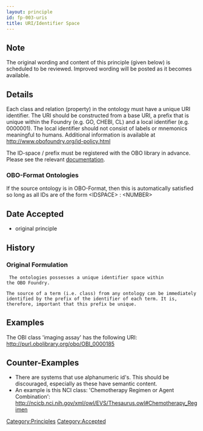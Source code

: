 ```yaml
---
layout: principle
id: fp-003-uris
title: URI/Identifier Space
---
```


Note
-----

The original wording and content of this principle (given below) is scheduled to be reviewed. Improved wording will be posted as it becomes available.

Details
-------

Each class and relation (property) in the ontology must have a unique
URI identifier. The URI should be constructed from a base URI, a prefix
that is unique within the Foundry (e.g. GO, CHEBI, CL) and a local
identifier (e.g. 0000001). The local identifier should not consist of
labels or mnemonics meaningful to humans. Additional information is available at 
<http://www.obofoundry.org/id-policy.html>

The ID-space / prefix must be registered with the OBO library in advance. Please see the relevant [documentation](http://obofoundry.org/docs/Policy_for_OBO_namespace_and_associated_PURL_requests.html).

### OBO-Format Ontologies

If the source ontology is in OBO-Format, then this is automatically
satisfied so long as all IDs are of the form \<IDSPACE\> : \<NUMBER\>

Date Accepted
-------------

-   original principle

History
-------

### Original Formulation

```
 The ontologies possesses a unique identifier space within
the OBO Foundry.

The source of a term (i.e. class) from any ontology can be immediately
identified by the prefix of the identifier of each term. It is,
therefore, important that this prefix be unique. 
```

Examples
--------

The OBI class 'imaging assay' has the following URI:
<http://purl.obolibrary.org/obo/OBI_0000185>

Counter-Examples
----------------

-   There are systems that use alphanumeric id's. This should be
    discouraged, especially as these have semantic content.
-   An example is this NCI class: 'Chemotherapy Regimen or Agent
    Combination':
    <http://ncicb.nci.nih.gov/xml/owl/EVS/Thesaurus.owl#Chemotherapy_Regimen>

<Category:Principles> <Category:Accepted>

